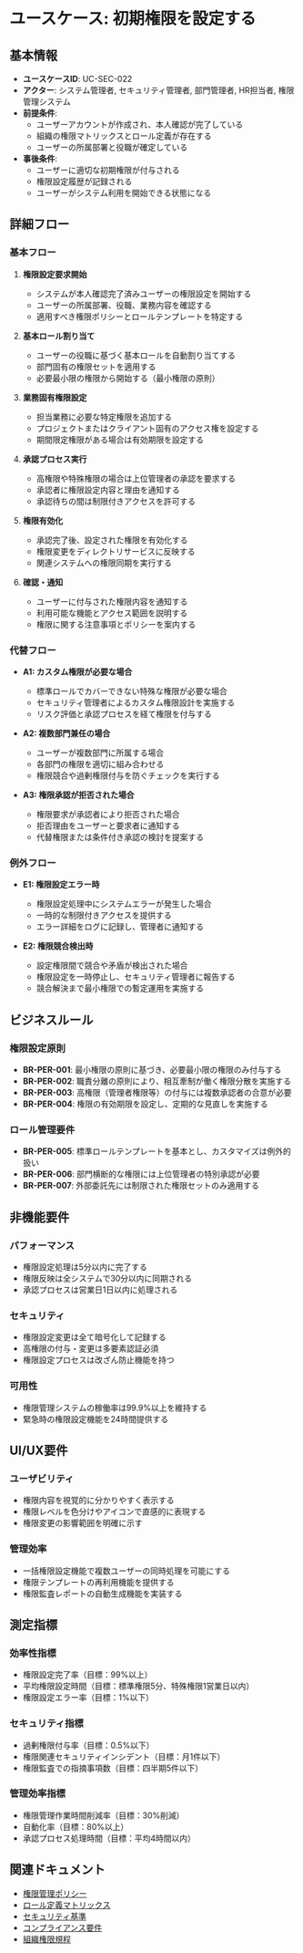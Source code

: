 # ユースケース: 初期権限を設定する

## 基本情報

- **ユースケースID**: UC-SEC-022
- **アクター**: システム管理者, セキュリティ管理者, 部門管理者, HR担当者, 権限管理システム
- **前提条件**:
  - ユーザーアカウントが作成され、本人確認が完了している
  - 組織の権限マトリックスとロール定義が存在する
  - ユーザーの所属部署と役職が確定している
- **事後条件**:
  - ユーザーに適切な初期権限が付与される
  - 権限設定履歴が記録される
  - ユーザーがシステム利用を開始できる状態になる

## 詳細フロー

### 基本フロー
1. **権限設定要求開始**
   - システムが本人確認完了済みユーザーの権限設定を開始する
   - ユーザーの所属部署、役職、業務内容を確認する
   - 適用すべき権限ポリシーとロールテンプレートを特定する

2. **基本ロール割り当て**
   - ユーザーの役職に基づく基本ロールを自動割り当てする
   - 部門固有の権限セットを適用する
   - 必要最小限の権限から開始する（最小権限の原則）

3. **業務固有権限設定**
   - 担当業務に必要な特定権限を追加する
   - プロジェクトまたはクライアント固有のアクセス権を設定する
   - 期間限定権限がある場合は有効期限を設定する

4. **承認プロセス実行**
   - 高権限や特殊権限の場合は上位管理者の承認を要求する
   - 承認者に権限設定内容と理由を通知する
   - 承認待ちの間は制限付きアクセスを許可する

5. **権限有効化**
   - 承認完了後、設定された権限を有効化する
   - 権限変更をディレクトリサービスに反映する
   - 関連システムへの権限同期を実行する

6. **確認・通知**
   - ユーザーに付与された権限内容を通知する
   - 利用可能な機能とアクセス範囲を説明する
   - 権限に関する注意事項とポリシーを案内する

### 代替フロー
- **A1: カスタム権限が必要な場合**
  - 標準ロールでカバーできない特殊な権限が必要な場合
  - セキュリティ管理者によるカスタム権限設計を実施する
  - リスク評価と承認プロセスを経て権限を付与する

- **A2: 複数部門兼任の場合**
  - ユーザーが複数部門に所属する場合
  - 各部門の権限を適切に組み合わせる
  - 権限競合や過剰権限付与を防ぐチェックを実行する

- **A3: 権限承認が拒否された場合**
  - 権限要求が承認者により拒否された場合
  - 拒否理由をユーザーと要求者に通知する
  - 代替権限または条件付き承認の検討を提案する

### 例外フロー
- **E1: 権限設定エラー時**
  - 権限設定処理中にシステムエラーが発生した場合
  - 一時的な制限付きアクセスを提供する
  - エラー詳細をログに記録し、管理者に通知する

- **E2: 権限競合検出時**
  - 設定権限間で競合や矛盾が検出された場合
  - 権限設定を一時停止し、セキュリティ管理者に報告する
  - 競合解決まで最小権限での暫定運用を実施する

## ビジネスルール

### 権限設定原則
- **BR-PER-001**: 最小権限の原則に基づき、必要最小限の権限のみ付与する
- **BR-PER-002**: 職責分離の原則により、相互牽制が働く権限分散を実施する
- **BR-PER-003**: 高権限（管理者権限等）の付与には複数承認者の合意が必要
- **BR-PER-004**: 権限の有効期限を設定し、定期的な見直しを実施する

### ロール管理要件
- **BR-PER-005**: 標準ロールテンプレートを基本とし、カスタマイズは例外的扱い
- **BR-PER-006**: 部門横断的な権限には上位管理者の特別承認が必要
- **BR-PER-007**: 外部委託先には制限された権限セットのみ適用する

## 非機能要件

### パフォーマンス
- 権限設定処理は5分以内に完了する
- 権限反映は全システムで30分以内に同期される
- 承認プロセスは営業日1日以内に処理される

### セキュリティ
- 権限設定変更は全て暗号化して記録する
- 高権限の付与・変更は多要素認証必須
- 権限設定プロセスは改ざん防止機能を持つ

### 可用性
- 権限管理システムの稼働率は99.9%以上を維持する
- 緊急時の権限設定機能を24時間提供する

## UI/UX要件

### ユーザビリティ
- 権限内容を視覚的に分かりやすく表示する
- 権限レベルを色分けやアイコンで直感的に表現する
- 権限変更の影響範囲を明確に示す

### 管理効率
- 一括権限設定機能で複数ユーザーの同時処理を可能にする
- 権限テンプレートの再利用機能を提供する
- 権限監査レポートの自動生成機能を実装する

## 測定指標

### 効率性指標
- 権限設定完了率（目標：99%以上）
- 平均権限設定時間（目標：標準権限5分、特殊権限1営業日以内）
- 権限設定エラー率（目標：1%以下）

### セキュリティ指標
- 過剰権限付与率（目標：0.5%以下）
- 権限関連セキュリティインシデント（目標：月1件以下）
- 権限監査での指摘事項数（目標：四半期5件以下）

### 管理効率指標
- 権限管理作業時間削減率（目標：30%削減）
- 自動化率（目標：80%以上）
- 承認プロセス処理時間（目標：平均4時間以内）

## 関連ドキュメント

- [権限管理ポリシー](../../../policies/access-control-policy.md)
- [ロール定義マトリックス](../../../security/role-definition-matrix.md)
- [セキュリティ基準](../../../security/security-standards.md)
- [コンプライアンス要件](../../../compliance/compliance-requirements.md)
- [組織権限規程](../../../governance/organizational-authority.md)